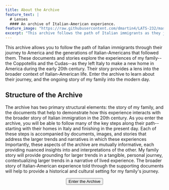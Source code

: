 ```yaml
---
title: About the Archive
feature_text: |
  # Lenses
  #### An archive of Italian-American experience.
feature_image: "https://raw.githubusercontent.com/dmartin4/LATS-232/master/img/immigrationmap.png"
excerpt: "This archive follows the path of Italian immigrants as they journeyed to America and the generations of Italian-Americans that followed them."
---
```


This archive allows you to follow the path of Italian immigrants through their journey to America and the generations of Italian-Americans that followed them.  These documents and stories explore the experiences of my family--the Coppotellis and the Cudas--as they left Italy to make a new home in America during the early 20th century.  Their story provides a lens into the broader context of Italian-American life.  Enter the archive to learn about their journey, and the ongoing story of my family into the modern day.

## Structure of the Archive

The archive has two primary structural elements: the story of my family, and the documents that help to demonstrate how this experience interacts with the broader story of Italian immigration in the 20th century.  As you enter the archive, you will be able to follow many of the key steps along their path--starting with their homes in Italy and finishing in the present day.  Each of these steps is accompanied by documents, images, and stories that address the larger trends and narratives in which these experiences  Importantly, these aspects of the archive are mutually informative, each providing nuanced insights into and interpretations of the other.  My family story will provide grounding for larger trends in a tangible, personal journey, contextualizing larger trends in a narrative of lived experience.  The broader story of Italian-American experience told through the supporting documents will help to provide a historical and cultural setting for my family's journey.

<center><button name="button" onclick="http://dmartin4.github.io/LATS-232/italy">Enter the Archive</button></center>
